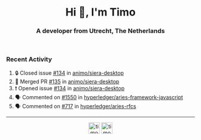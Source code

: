 <h1 align="center">Hi 👋, I'm Timo</h1>
<h3 align="center">A developer from Utrecht, The Netherlands</h3>
<br/>
<!-- https://github.com/rahuldkjain/github-profile-readme-generator --!>

<!--  <p align="left"><img src="https://github-readme-stats.vercel.app/api?username=timoglastra&show_icons=true&count_private=true&" alt="timoglastra" /></p> --!>

<!--
Github language stats
<p align="left"><img src="https://github-readme-stats.vercel.app/api/top-langs/?username=timoglastra&layout=compact" alt="timoglastra" /><p>
-->

<!-- Codestats language stats -->
<!-- <p align="left"><img src="https://codestats-readme.vercel.app/api/top-langs/?username=timoglastra&layout=compact&language_count=12" alt="timoglastra" /><p>    --!>
  
<h3>Recent Activity</h3>

<!--START_SECTION:activity-->
1. 🔒 Closed issue [#134](https://github.com/animo/siera-desktop/issues/134) in [animo/siera-desktop](https://github.com/animo/siera-desktop)
2. 🎉 Merged PR [#135](https://github.com/animo/siera-desktop/pull/135) in [animo/siera-desktop](https://github.com/animo/siera-desktop)
3. ❗ Opened issue [#134](https://github.com/animo/siera-desktop/issues/134) in [animo/siera-desktop](https://github.com/animo/siera-desktop)
4. 🗣 Commented on [#1550](https://github.com/hyperledger/aries-framework-javascript/pull/1550#issuecomment-1684298067) in [hyperledger/aries-framework-javascript](https://github.com/hyperledger/aries-framework-javascript)
5. 🗣 Commented on [#717](https://github.com/hyperledger/aries-rfcs/issues/717#issuecomment-1684297399) in [hyperledger/aries-rfcs](https://github.com/hyperledger/aries-rfcs)
<!--END_SECTION:activity-->

---

<p align="center">
<a href="https://twitter.com/timoglastra" target="blank"><img align="center" src="https://cdn.jsdelivr.net/npm/simple-icons@3.0.1/icons/twitter.svg" alt="timoglastra" height="30" width="30" /></a>
<a href="https://linkedin.com/in/timoglastra" target="blank"><img align="center" src="https://cdn.jsdelivr.net/npm/simple-icons@3.0.1/icons/linkedin.svg" alt="timoglastra" height="30" width="30" /></a>
</p>



